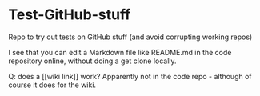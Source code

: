 # Test-GitHub-stuff
Repo to try out tests on GitHub stuff (and avoid corrupting working repos)

I see that you can edit  a Markdown file like README.md  in the  code repository online, without doing a get clone locally. 

Q: does a [[wiki link]] work?  Apparently not in the code repo -  although of course it does for the wiki.
